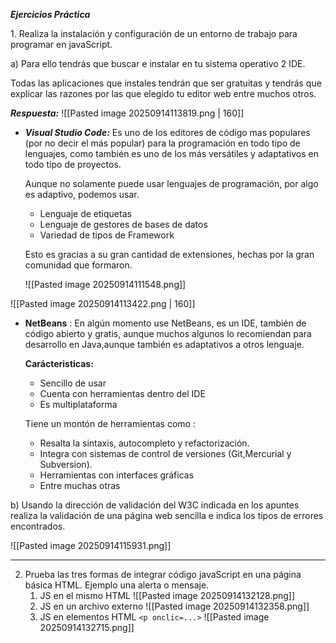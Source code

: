 **_Ejercicios Práctica_**

1. Realiza la instalación y configuración de un entorno de trabajo para programar en javaScript.

a) Para ello tendrás que buscar e instalar en tu sistema operativo 2 IDE. 

Todas las aplicaciones que instales tendrán que ser gratuitas y tendrás que explicar las razones por las que elegido tu editor web entre muchos otros.  
  	
  **_Respuesta:_**
![[Pasted image 20250914113819.png | 160]]

- **_Visual Studio Code:_** Es uno de los editores de código mas populares (por no decir el más popular) para la programación en todo tipo de lenguajes, como también es uno de los más versátiles y adaptativos en todo tipo de proyectos.
   
	Aunque no solamente puede usar lenguajes de programación, por algo es adaptivo, podemos usar.
     
	- Lenguaje de etiquetas  
	- Lenguaje de gestores de bases de datos  
	- Variedad de tipos de Framework  
  
	Esto es gracias a su gran cantidad de extensiones, hechas por la gran comunidad que formaron.  
  
	![[Pasted image 20250914111548.png]]

![[Pasted image 20250914113422.png | 160]]
-  **NetBeans** : En algún momento use NetBeans, es un IDE, también de código abierto y gratis, aunque muchos algunos lo recomiendan para desarrollo en Java,aunque también es adaptativos a  otros lenguaje.

	**Carácteristicas:**
	-  Sencillo de usar
	- Cuenta con herramientas dentro del IDE
	- Es multiplataforma

	Tiene un montón de herramientas como :
	- Resalta la sintaxis, autocompleto y refactorización.
	- Integra con sistemas de control de versiones (Git,Mercurial y Subversion).
	- Herramientas con interfaces gráficas
	- Entre muchas otras

b) Usando la dirección de validación del W3C indicada en los apuntes realiza la validación de una página web sencilla e indica los tipos de errores encontrados.

![[Pasted image 20250914115931.png]]

---

2. Prueba las tres formas de integrar código javaScript en una página básica HTML. Ejemplo una alerta o mensaje.
	1. JS en el mismo HTML
		![[Pasted image 20250914132128.png]]
	2. JS en un archivo externo
	   ![[Pasted image 20250914132358.png]]
	3. JS en elementos HTML `<p onclic=...>`
	   ![[Pasted image 20250914132715.png]]